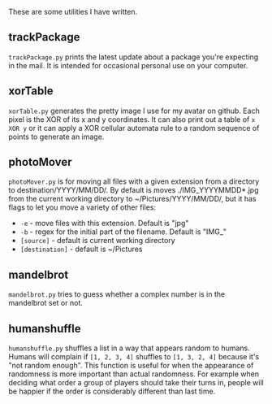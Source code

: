 These are some utilities I have written.

## trackPackage

`trackPackage.py` prints the latest update about a package you're expecting in the mail. It is intended for occasional personal use on your computer.

## xorTable

`xorTable.py` generates the pretty image I use for my avatar on github. Each pixel is the XOR of its x and y coordinates. It can also print out a table of `x XOR y` or it can apply a XOR cellular automata rule to a random sequence of points to generate an image.

## photoMover
`photoMover.py` is for moving all files with a given extension from a directory to destination/YYYY/MM/DD/. By default is moves ./IMG_YYYYMMDD*.jpg from the current working directory to ~/Pictures/YYYY/MM/DD/, but it has flags to let you move a variety of other files:
- `-e` - move files with this extension. Default is "jpg"
- `-b` - regex for the initial part of the filename. Default is "IMG_"
- `[source]` - default is current working directory
- `[destination]` - default is ~/Pictures

## mandelbrot
`mandelbrot.py` tries to guess whether a complex number is in the mandelbrot set or not.

## humanshuffle
`humanshuffle.py` shuffles a list in a way that appears random to humans. Humans will complain if `[1, 2, 3, 4]` shuffles to `[1, 3, 2, 4]` because it's "not random enough". This function is useful for when the appearance of randomness is more important than actual randomness. For example when deciding what order a group of players should take their turns in, people will be happier if the order is considerably different than last time.